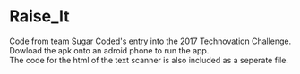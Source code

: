 # Raise_It
Code from team Sugar Coded's entry into the 2017 Technovation Challenge. <br/>
Dowload the apk onto an adroid phone to run the app. <br/>
The code for the html of the text scanner is also included as a seperate file.
